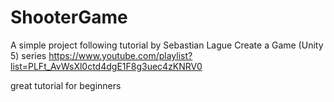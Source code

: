 # ShooterGame
A simple project following tutorial by
Sebastian Lague
Create a Game (Unity 5) series
https://www.youtube.com/playlist?list=PLFt_AvWsXl0ctd4dgE1F8g3uec4zKNRV0

great tutorial for beginners

